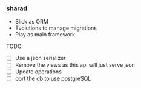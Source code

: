### sharad

- Slick as ORM
- Evolutions to manage migrations
- Play as main framework


TODO

- [ ] Use a json serializer
- [ ] Remove the views as this api will just serve json 
- [ ] Update operations
- [ ] port the db to use postgreSQL
